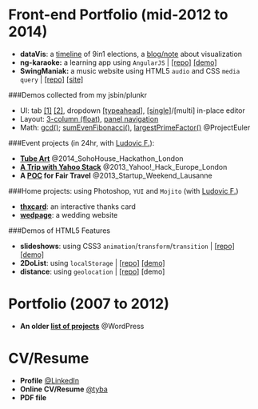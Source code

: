 Front-end Portfolio (mid-2012 to 2014)
===========

* **dataVis**: a [timeline](http://jsbin.com/buziva) of 9in1 elections, a [blog/note](http://dodolab.tumblr.com/) about visualization
* **ng-karaoke:** a learning app using `AngularJS` | [[repo]](https://github.com/PommE15/ng-karaoke/tree/gh-pages/app) [[demo]](http://pomme15.github.io/ng-karaoke/app)
* **SwingManiak:** a music website using HTML5 `audio` and CSS `media query` | [[repo]](https://github.com/PommE15/swingmaniak) [[site]](http://swingmaniak.ch)

###Demos collected from my jsbin/plunkr
* UI: tab [[1]](http://plnkr.co/edit/fA80SHd6cdtqNkXZG5ne?p=preview) [[2]](http://plnkr.co/edit/jKWZtd2JP2oy9ILSU3xy?p=preview), dropdown [[typeahead]](http://plnkr.co/edit/VO84kAFmyxsPcJBYderI?p=preview), [[single]](http://plnkr.co/edit/i217Md?p=preview)/[multi] in-place editor 
* Layout: [3-column (float)](http://jsbin.com/yicon/7/edit?html,css,output), [panel navigation](http://plnkr.co/edit/Yiwerr?p=preview)
* Math: [gcd()](http://jsbin.com/hehaca/1/edit); [sumEvenFibonacci()](http://jsbin.com/honome/3/edit?js,console), [largestPrimeFactor()](http://jsbin.com/ruboq/1/edit?js,console) @ProjectEuler

###Event projects (in 24hr, with [Ludovic F.](https://github.com/lazybean?tab=repositories)):
* **[Tube Art](http://pomme15.github.io/voronoi-maps/examples/stations/)** @2014_SohoHouse_Hackathon_London
* **[A Trip with Yahoo Stack](http://hacks.developer.yahoo.com/hack/yahoo-hack-europe-london/yoo-travel/event_9/hack_568)** @2013_Yahoo!_Hack_Europe_London
* **A [POC](http://lazybean.github.io/startupWE2012/view) for Fair Travel** @2013_Startup_Weekend_Lausanne

###Home projects: 
using Photoshop, `YUI` and `Mojito` (with [Ludovic F.](https://github.com/lazybean?tab=repositories))
* **[thxcard](http://pomme15.github.io/thxcard-dodopom)**: an interactive thanks card
* **[wedpage](http://chanfardel.herokuapp.com/#main)**: a wedding website

###Demos of HTML5 Features
* **slideshows**: using CSS3 `animation`/`transform`/`transition` | [[repo]](https://ide.c9.io/pomme15/slideshows) [[demo]](https://preview.c9.io/pomme15/slideshows/slideshow.html)
* **2DoList**: using `localStorage` | [[repo]](https://ide.c9.io/pomme15/2dolist) [[demo]](https://preview.c9.io/pomme15/2dolist/2DoList.html)
* **distance**: using `geolocation` | [[repo]](https://ide.c9.io/pomme15/geolocation) [demo]


Portfolio (2007 to 2012)
===========
* **An older [list of projects](http://pomme15.wordpress.com/projects/)** @WordPress


CV/Resume
===========
* **Profile** [@LinkedIn](http://uk.linkedin.com/pub/chia-jung-apple-chan-fardel/31/564/962/)
* **Online CV/Resume** [@tyba](http://tyba.com/applechanfardel/)
* **PDF file**
